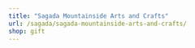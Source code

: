 ```yaml
---
title: "Sagada Mountainside Arts and Crafts"
url: /sagada/sagada-mountainside-arts-and-crafts/
shop: gift
---
```

